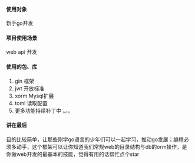 #### 使用对象
新手go开发
#### 项目使用场景
web api 开发
#### 使用的包、库

1. gin 框架
2. jwt 开放标准
3. xorm Mysql扩展
4. toml 读取配置 
5. 更多功能持续补丁中 。。。

#### 讲在最后

目的比较简单，让那些刚学go语言的少年们可以一起学习，推动go发展；编程必须多动手，这个框架可以让你知道我们常规web的目录结构与db的orm操作，是你做web开发的最基本的技能，觉得有用的话帮忙点个star 

